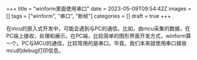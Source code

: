 +++
title = "winform里面使用串口"
date = 2023-05-09T09:54:42Z
images = []
tags = ["winform", "串口", "断帧"]
categories = []
draft = true
+++

在mcu的嵌入式开发中，可能会遇到与PC的通信。比如，由mcu采集的数据，在PC端上接收，处理和展示。在PC端，比较简单的图形界面开发方式，winform算一个。PC与MCU的通信，比较常用的是串口。毕竟，我们本来就使用串口接收mcu的debug打印信息。